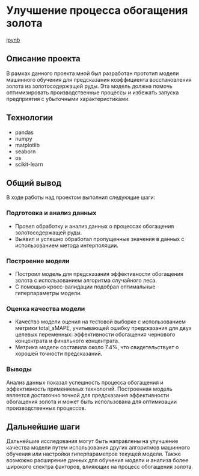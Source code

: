 # Улучшение процесса обогащения золота

[ipynb](https://github.com/yaroslav-korobkov/Portfolio/blob/main/Gold_Recovery/gold_recovery.ipynb)

## Описание проекта

В рамках данного проекта мной был разработан прототип модели машинного обучения для предсказания коэффициента восстановления золота из золотосодержащей руды. Эта модель должна помочь оптимизировать производственные процессы и избежать запуска предприятия с убыточными характеристиками.

## Технологии

- pandas
- numpy
- matplotlib
- seaborn
- os
- scikit-learn

## Общий вывод

В ходе работы над проектом выполнил следующие шаги:

### Подготовка и анализ данных

- Провел обработку и анализ данных о процессах обогащения золотосодержащей руды.
- Выявил и успешно обработал пропущенные значения в данных с использованием метода интерполяции.

### Построение модели

- Построил модель для предсказания эффективности обогащения золота с использованием алгоритма случайного леса.
- С помощью кросс-валидации подобрал оптимальные гиперпараметры модели.

### Оценка качества модели

- Качество модели оценил на тестовой выборке с использованием метрики total_sMAPE, учитывающей ошибку предсказания для двух целевых переменных: эффективности обогащения чернового концентрата и финального концентрата.
-  Метрика модели составила около 7.4%, что свидетельствует о хорошей точности предсказаний.

### Выводы

Анализ данных показал успешность процесса обогащения и эффективность применяемых технологий. Построенная модель является достаточно точной для предсказания эффективности обогащения золота и может быть использована для оптимизации производственных процессов.

## Дальнейшие шаги

Дальнейшие исследования могут быть направлены на улучшение качества модели путем использования других алгоритмов машинного обучения или настройки гиперпараметров текущей модели. Также возможно расширение данных для обучения модели и анализа более широкого спектра факторов, влияющих на процесс обогащения золота.
